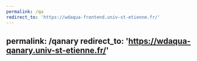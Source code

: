```yaml
---
permalink: /qa
redirect_to: 'https://wdaqua-frontend.univ-st-etienne.fr/'
---
```

permalink: /qanary
redirect_to: 'https://wdaqua-qanary.univ-st-etienne.fr/'
---
